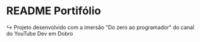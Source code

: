 # README Portifólio 
↪ Projeto desenvolvido com a imersão "Do zero ao programador" do canal do YouTube Dev em Dobro
